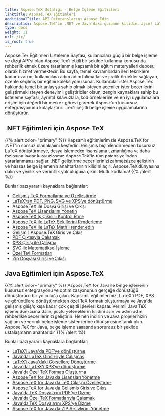 ```yaml
---
title: Aspose.TeX Ustalığı - Belge İşleme Eğitimleri
linktitle: Aspose.TeX Eğitimleri
additionalTitle: API Referanslarını Aspose Edin
description: Aspose.TeX'in .NET ve Java'daki gücünün kilidini açın! LaTeX dönüşümünden gelişmiş biçimlendirmeye kadar bu eğitimler acemi geliştiricilerden profesyonel geliştiricilere rehberlik eder. Mutlu kodlama!
type: docs
weight: 11
url: /tr/
is_root: true
---
```


Aspose.Tex Eğitimleri Listeleme Sayfası, kullanıcılara güçlü bir belge işleme ve dizgi API'si olan Aspose.Tex'i etkili bir şekilde kullanma konusunda rehberlik etmek üzere tasarlanmış kapsamlı bir eğitim materyalleri deposu olarak hizmet vermektedir. Bu sayfa, temel kavramlardan ileri tekniklere kadar uzanan, kullanıcılara adım adım talimatlar ve pratik örnekler sağlayan, özenle seçilmiş bir eğitim koleksiyonu sunar. Kullanıcılar ister Aspose.Tex hakkında temel bir anlayışa sahip olmak isteyen acemiler ister becerilerini geliştirmek isteyen deneyimli geliştiriciler olsun, zengin kaynaklara sahip bu listeleme sayfası, ayrıntılı kılavuzlara, kod örneklerine ve en iyi uygulamalara erişim için değerli bir merkez görevi görerek Aspose'un kusursuz entegrasyonunu kolaylaştırır. .Tex'i çeşitli belge işleme uygulamalarına dönüştürün.

## .NET Eğitimleri için Aspose.TeX
{{% alert color="primary" %}}
Kapsamlı eğitimlerimizle Aspose.TeX for .NET'in sonsuz olanaklarını keşfedin. Gelişmiş biçimlendirmeden kusursuz LaTeX dönüştürmeye, dosya işlemeden lisanslama uzmanlığına ve daha fazlasına kadar kılavuzlarımız Aspose.TeX'in tüm potansiyelinden yararlanmanızı sağlar. .NET geliştirme becerilerinizi zahmetsizce geliştirin ve hassas belge işlemenin anahtarlarının kilidini açın. Aspose.TeX dünyasına dalın ve yenilik ve verimlilik yolculuğuna çıkın. Mutlu kodlama!
{{% /alert %}}

Bunlar bazı yararlı kaynaklara bağlantılar:
 
- [Gelişmiş TeX Formatlama ve Özelleştirme](./net/advanced-formatting-and-customization/)
- [LaTeX'ten PDF, PNG, SVG ve XPS'ye dönüştürme](./net/latex-conversion/)
- [Aspose.TeX ile Dosya Girişi ve Çıkışı](./net/file-input-output/)
- [Aspose.TeX Lisanslarını Yönetin](./net/licensing/)
- [Aspose.TeX İş Çıkışını Kontrol Etme](./net/job-output/)
- [Aspose.TeX ile LaTeX Şekillerini Renderleme](./net/render-latex-figures/)
- [Aspose.TeX ile LaTeX Math'ı render edin](./net/render-latex-math/)
- [Gelişmiş Aspose.TeX Giriş ve Çıkış](./net/advanced-io/)
- [PDF Çıktısıyla Çalışmak](./net/pdf-output/)
- [XPS Çıkışı ile Çalışma](./net/xps-output/)
- [SVG ile Matematiksel İşleme](./net/svg-math-rendering/)
- [Özel TeX Formatları](./net/custom-tex-formats/)
- [Zip Dosyası Girişi ve Çıkışı](./net/zip-file-io/)


## Java Eğitimleri için Aspose.TeX
{{% alert color="primary" %}}
Aspose.TeX for Java ile belge işlemenin kusursuz entegrasyonu ve optimizasyonunun gerçeğe dönüştüğü dönüştürücü bir yolculuğa çıkın. Kapsamlı eğitimlerimiz, LaTeX'i PDF, XPS ve görüntülere dönüştürmekten özel TeX formatı oluşturmaya ve Java'da gelişmiş giriş/çıkışa kadar çok çeşitli işlevleri kapsar. Verimli Java TeX işleme dünyasına dalın, güçlü yeteneklerin kilidini açın ve adım adım rehberlikle becerilerinizi geliştirin. Hemen indirin ve Java projelerinizin sağlam ve verimli belge işleme sistemlerine dönüşmesine tanık olun. Aspose.TeX for Java, belge işleme sanatında sorunsuz bir şekilde ustalaşmanın anahtarıdır.
{{% /alert %}}

Bunlar bazı yararlı kaynaklara bağlantılar:

- [LaTeX'i Java'da PDF'ye dönüştürme](./java/converting-lato-pdf/)
- [Java'da LaTeX Girişleriyle Çalışmak](./java/working-with-lainputs/)
- [LaTeX'i Java'daki Görsellere Dönüştürme](./java/converting-lato-images/)
- [Java'da LaTeX'i XPS'ye dönüştürme](./java/converting-lato-xps/)
- [Java'da Özel TeX Formatı Oluşturma](./java/custom-format/)
- [Aspose.TeX for Java'da Lisansları Yönetme](./java/managing-licenses/)
- [Aspose.TeX for Java'da TeX Çıkışını Özelleştirme](./java/customizing-output/)
- [Aspose.TeX for Java'da Gelişmiş Giriş ve Çıkış](./java/advanced-io/)
- [Java'da TeX Dosyalarını PDF'ye Dizme](./java/typesetting-tex-to-pdf/)
- [Java'da Özel TeX Formatlarıyla Çalışmak](./java/custom-tex-formats/)
- [Java'da TeX Dosyalarını XPS'ye Dizme](./java/typesetting-tex-to-xps/)
- [Aspose.TeX for Java'da ZIP Arşivlerini Yönetme](./java/zip-archives/)
